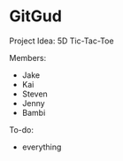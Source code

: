 # GitGud

Project Idea: 5D Tic-Tac-Toe

Members: 
 - Jake
 - Kai
 - Steven
 - Jenny
 - Bambi

To-do:
 - everything

